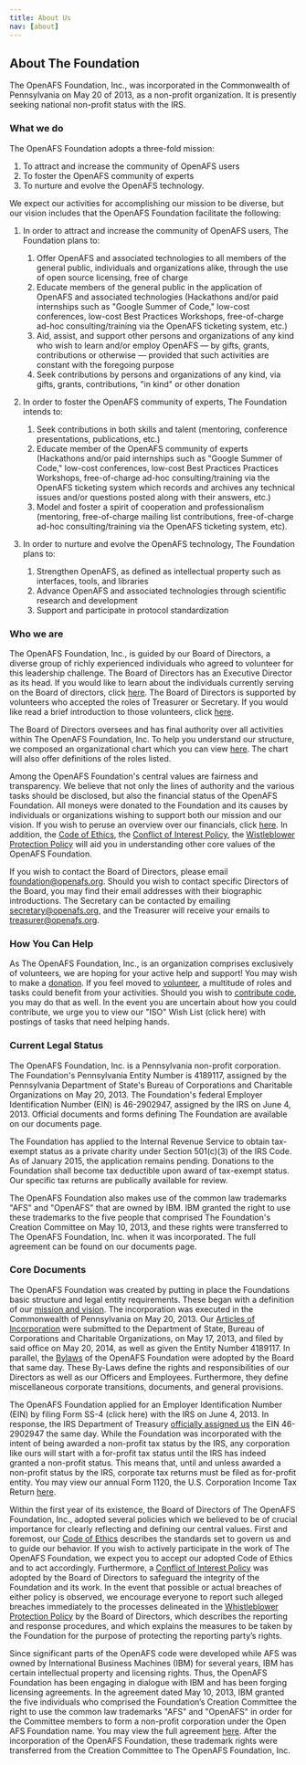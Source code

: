 ```yaml
---
title: About Us
nav: [about]
---
```


## About The Foundation ##

The OpenAFS Foundation, Inc., was incorporated in the Commonwealth of Pennsylvania on
May 20 of 2013, as a non-profit organization.  It is presently seeking national non-profit status with the IRS.

### What we do ###

The OpenAFS Foundation adopts a three-fold mission:

1. To attract and increase the community of OpenAFS users
2. To foster the OpenAFS community of experts
3. To nurture and evolve the OpenAFS technology.

We expect our activities for accomplishing our mission to be diverse, but our
vision includes that the OpenAFS Foundation facilitate the following:

1.  In order to attract and increase the community of OpenAFS users, The
    Foundation plans to:

    1. Offer OpenAFS and associated technologies to all members of the general
       public, individuals and organizations alike, through the use of open
       source licensing, free of charge
    2. Educate members of the general public in the application of OpenAFS and
       associated technologies (Hackathons and/or paid internships such as
       "Google Summer of Code," low-cost conferences, low-cost Best Practices
       Workshops, free-of-charge ad-hoc consulting/training via the OpenAFS
       ticketing system, etc.)
    3. Aid, assist, and support other persons and organizations of any kind
       who wish to learn and/or employ OpenAFS &mdash; by gifts, grants,
       contributions or otherwise &mdash; provided that such activities are
       constant with the foregoing purpose
    4. Seek contributions by persons and organizations of any kind, via gifts,
       grants, contributions, "in kind" or other donation

2.  In order to foster the OpenAFS community of experts, The Foundation intends
    to:

    1. Seek contributions in both skills and talent (mentoring, conference
       presentations, publications, etc.)
    2. Educate member of the OpenAFS community of experts (Hackathons and/or
       paid internships such as "Google Summer of Code," low-cost conferences,
       low-cost Best Practices Practices Workshops, free-of-charge ad-hoc
       consulting/training via the OpenAFS ticketing system which records and
       archives any technical issues and/or questions posted along with their
       answers, etc.)
    3. Model and foster a spirit of cooperation and professionalism
       (mentoring, free-of-charge mailing list contributions, free-of-charge
       ad-hoc consulting/training via the OpenAFS ticketing system, etc).

3.  In order to nurture and evolve the OpenAFS technology, The Foundation plans
    to:

    1. Strengthen OpenAFS, as defined as intellectual property such as
       interfaces, tools, and libraries
    2. Advance OpenAFS and associated technologies through scientific research
       and development
    3. Support and participate in protocol standardization

### Who we are ###

The OpenAFS Foundation, Inc., is guided by our Board of Directors, a diverse
group of richly experienced individuals who agreed to volunteer for this
leadership challenge.  The Board of Directors has an Executive Director as its
head.  If you would like to learn about the individuals currently serving on
the Board of directors, click [here]({{site.baseurl}}/board/).  The Board of
Directors is supported by volunteers who accepted the roles of Treasurer or
Secretary.  If you would like read a brief introduction to those volunteers,
click [here](XXXbrokenlink).

The Board of Directors oversees and has final authority over all activities
within The OpenAFS Foundation, Inc.  To help you understand our structure, we
composed an organizational chart which you can view [here](XXXbrokenlink).  The
chart will also offer definitions of the roles listed.

Among the OpenAFS Foundation's central values are fairness and transparency.
We believe that not only the lines of authority and the various tasks should be
disclosed, but also the financial status of the OpenAFS Foundation.  All moneys
were donated to the Foundation and its causes by individuals or organizations
wishing to support both our mission and our vision.  If you wish to peruse an
overview over our financials, click [here](XXXbrokenlink).  In addition, the
[Code of Ethics](XXXbrokenlink), the [Conflict of Interest
Policy](XXXbrokenlink), the [Wistleblower Protection Policy](XXXbrokenlink)
will aid you in understanding other core values of the OpenAFS Foundation. 

If you wish to contact the Board of Directors, please email
[foundation@openafs.org](mailto:foundation@openafs.org).  Should you wish to
contact specific Directors of the Board, you may find their email addresses
with their biographic introductions.  The Secretary can be contacted by
emailing [secretary@openafs.org](mailto:secretary@openafs.org), and the
Treasurer will receive your emails to
[treasurer@openafs.org](mailto:treasurer@openafs.org).

### How You Can Help ###

As The OpenAFS Foundation, Inc., is an organization comprises exclusively of
volunteers, we are hoping for your active help and support!  You may wish to
make a [donation](XXXbrokenlink).  If you feel moved to [volunteer](XXXbrokenlink), a
multitude of roles and tasks could benefit from your activities.  Should you
wish to [contribute code](XXXbrokenlink), you may do that as well.  In the
event you are uncertain about how you could contribute, we urge you to view our
"ISO" Wish List (click here) with postings of tasks that need helping hands.

### Current Legal Status ###

The OpenAFS Foundation, Inc.  is a Pennsylvania non-profit corporation. The Foundation's Pennsylvania Entity Number is 4189117, assigned by the Pennsylvania Department of State's Bureau of Corporations and Charitable Organizations on May 20, 2013. The Foundation's federal Employer Identification Number (EIN) is 46-2902947, assigned by the IRS on June 4, 2013. Official documents and forms defining The Foundation are available on our documents page.

The Foundation has applied to the Internal Revenue Service to obtain tax-exempt status as a private charity under Section 501(c)(3) of the IRS Code.  As of January 2015, the application remains pending.  Donations to the Foundation shall become tax deductible upon award of tax-exempt status.  Our specific tax returns are publically available for review.

The OpenAFS Foundation also makes use of the common law trademarks "AFS" and "OpenAFS" that are owned by IBM. IBM granted the right to use these trademarks to the five people that comprised The Foundation's Creation Committee on May 10, 2013, and these rights were transferred to The OpenAFS Foundation, Inc. when it was incorporated. The full agreement can be found on our documents page.


### Core Documents ###

The OpenAFS Foundation was created by putting in place the Foundations basic
structure and legal entity requirements.  These began with a definition of our
[mission and vision](XXXbrokenlink).  The incorporation was executed in the
Commonwealth of Pennsylvania on May 20, 2013.  Our [Articles of
Incorporation](XXXbrokenlink) were submitted to the Department of State, Bureau
of Corporations and Charitable Organizations, on May 17, 2013, and filed by
said office on May 20, 2014, as well as given the Entity Number 4189117.  In
parallel, the [Bylaws](XXXbrokenlink) of the OpenAFS Foundation were adopted
by the Board that same day.  These By-Laws define the rights and
responsibilities of our Directors as well as our Officers and Employees.
Furthermore, they define miscellaneous corporate transitions, documents, and
general provisions.

The OpenAFS Foundation applied for an Employer Identification Number (EIN) by
filing Form SS-4 (click here) with the IRS on June 4, 2013.  In response, the
IRS Department of Treasury [officially assigned us](XXXbrokenlink) the EIN
46-2902947 the same day.  While the Foundation was incorporated with the intent
of being awarded a non-profit tax status by the IRS, any corporation like ours
will start with a for-profit tax status until the IRS has indeed granted a
non-profit status.  This means that, until and unless awarded a non-profit
status by the IRS, corporate tax returns must be filed as for-profit entity.
You may view our annual Form 1120, the U.S. Corporation Income Tax Return
[here](XXXbrokenlink).

Within the first year of its existence, the Board of Directors of The OpenAFS
Foundation, Inc., adopted several policies which we believed to be of crucial
importance for clearly reflecting and defining our central values.  First and
foremost, our [Code of Ethics](XXXbrokenlink) describes the standards set to
govern us and to guide our behavior.  If you wish to actively participate in
the work of The OpenAFS Foundation, we expect you to accept our adopted Code of
Ethics and to act accordingly.   Furthermore, a [Conflict of Interest
Policy](XXXbrokenlink) was adopted by the Board of Directors to safeguard the
integrity of the Foundation and its work.  In the event that possible or actual
breaches of either policy is observed, we encourage everyone to report such
alleged breaches immediately to the processes delineated in the [Whistleblower
Protection Policy](XXXbrokenlink) by the Board of Directors, which describes
the reporting and response procedures, and which explains the measures to be
taken by the Foundation for the purpose of protecting the reporting party’s
rights.

Since significant parts of the OpenAFS code were developed while AFS was owned
by International Business Machines (IBM) for several years, IBM has certain
intellectual property and licensing rights. Thus, the OpenAFS Foundation has
been engaging in dialogue with IBM and has been forging licensing agreements.
In the agreement dated May 10, 2013, IBM granted the five individuals who
comprised the Foundation’s Creation Committee the right to use the common law
trademarks "AFS" and "OpenAFS" in order for the Committee members to form a
non-profit corporation under the Open AFS Foundation name.  You may view the
full agreement [here](XXXbrokenlink).  After the incorporation of the OpenAFS
Foundation, these trademark rights were transferred from the Creation Committee
to The OpenAFS Foundation, Inc. 

